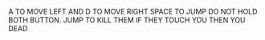 A TO MOVE LEFT AND D TO MOVE RIGHT
SPACE TO JUMP
DO NOT HOLD BOTH BUTTON.
JUMP TO KILL THEM
IF THEY TOUCH YOU THEN YOU DEAD 
